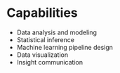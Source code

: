 # Capabilities

- Data analysis and modeling
- Statistical inference
- Machine learning pipeline design
- Data visualization
- Insight communication
